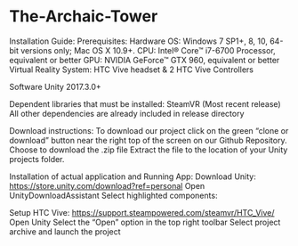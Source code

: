 # The-Archaic-Tower



Installation Guide: 
Prerequisites:
Hardware
OS: Windows 7 SP1+, 8, 10, 64-bit versions only; Mac OS X 10.9+. 
CPU: Intel® Core™ i7-6700 Processor, equivalent or better
GPU: NVIDIA GeForce™ GTX 960, equivalent or better
Virtual Reality System: HTC Vive headset & 2 HTC Vive Controllers

Software
Unity 2017.3.0+

Dependent libraries that must be installed:​ 
SteamVR (Most recent release)
All other dependencies are already included in release directory



Download instructions:​ 
To download our project click on the green “clone or download” button near the right top of the screen on our Github Repository. 
Choose to download the .zip file 
Extract the file to the location of your Unity projects folder. 

Installation of actual application and Running App:
Download Unity: https://store.unity.com/download?ref=personal
Open UnityDownloadAssistant
Select highlighted components:

Setup HTC Vive: https://support.steampowered.com/steamvr/HTC_Vive/
Open Unity
Select the “Open” option in the top right toolbar
Select project archive and launch the project

	

